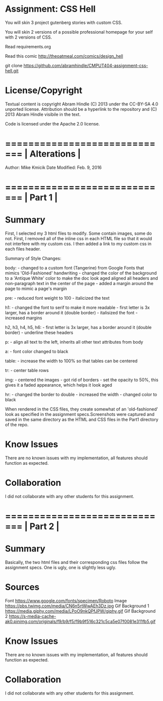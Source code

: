 Assignment: CSS Hell
====================

You will skin 3 project gutenberg stories with custom CSS.

You will skin 2 versions of a possible professional homepage for your
self with 2 versions of CSS.

Read requirements.org

Read this comic http://theoatmeal.com/comics/design_hell

git clone https://github.com/abramhindle/CMPUT404-assignment-css-hell.git

License/Copyright
=================

Textual content is copyright Abram Hindle (C) 2013 under the CC-BY-SA
4.0 unported license. Attribution should be a hyperlink to the
repository and (C) 2013 Abram Hindle visibile in the text.

Code is licensed under the Apache 2.0 license.


=============================
| 		 Alterations 		|
=============================
Author: 		Mike Kmicik
Date Modified: 	Feb. 9, 2016

=============================
| 		   Part 1 		    |
=============================
Summary
==========
First, I selected my 3 html files to modify. Some contain images, some do not. First, I removed all of the inline css in each HTML file so that it would not interfere with my custom css. I then added a link to my custom css in each files header. 

Summary of Style Changes:

body:
    - changed to a custom font (Tangerine) from Google Fonts that mimics 'Old-Fashioned' handwriting
    - changed the color of the background to a 'Antique White' color to make the doc look aged
    aligned all headers and non-paragraph text in the center of the page
    - added a margin around the page to mimic a page's margin

pre:
    - reduced font weight to 100
    - italicized the text

h1: 
    - changed the font to serif to make it more readable
    - first letter is 3x larger, has a border around it (double border)
    - italisized the font
    - increased margins
    
h2, h3, h4, h5, h6:
    - first letter is 3x larger, has a border around it (double border)
    - underline these headers

p:
    - align all text to the left, inherits all other text attributes from body
    
a:
    - font color changed to black

table:
    - increase the width to 100% so that tables can be centered

tr:
    - center table rows

img:
    - centered the images
    - got rid of borders
    - set the opacity to 50%, this gives it a faded appearance, which helps it look aged

hr:
    - changed the border to double
    - increased the width
    - changed color to black

When rendered in the CSS files, they create somewhat of an 'old-fashioned' look as specified in the assignment specs.Screenshots were captured and saved in the same directory as the HTML and CSS files in the Part1 directory of the repo.

Know Issues
==========
There are no known issues with my implementation, all features should function as expected.

Collaboration
=============
I did not collaborate with any other students for this assignment.

=============================
| 		   Part 2		    |
=============================
Summary
==========
Basically, the two html files and their corresponding css files follow the assignment specs. One is ugly, one is slightly less ugly.

Sources
==========
Font
https://www.google.com/fonts/specimen/Roboto
Image
https://pbs.twimg.com/media/CN6n5rtWwAEh3Dz.jpg
Gif Background 1
https://media.giphy.com/media/LPoO9nkQPfJPW/giphy.gif
Gif Background 2
https://s-media-cache-ak0.pinimg.com/originals/f9/b9/f5/f9b9f516c321c5ca5e07f0081e311fb5.gif

Know Issues
==========
There are no known issues with my implementation, all features should function as expected.

Collaboration
=============
I did not collaborate with any other students for this assignment.




